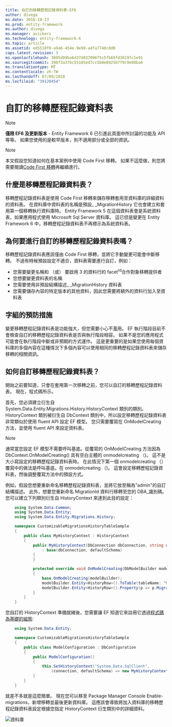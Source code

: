 ```yaml
---
title: 自訂的移轉歷程記錄資料表-EF6
author: divega
ms.date: 2016-10-23
ms.prod: entity-framework
ms.author: divega
ms.manager: avickers
ms.technology: entity-framework-6
ms.topic: article
ms.assetid: ed5518f0-a9a6-454e-9e98-a4fa7748c8d0
caps.latest.revision: 3
ms.openlocfilehash: 3805d99be6d37d037096f5c5fb69fd30197c1e91
ms.sourcegitcommit: 390f3a37bc55105ed7cc5b0e0925b7f9c9e80ba6
ms.translationtype: MT
ms.contentlocale: zh-TW
ms.lasthandoff: 07/09/2018
ms.locfileid: "39120454"
---
```

# <a name="customizing-the-migrations-history-table"></a>自訂的移轉歷程記錄資料表
> [!NOTE]
> **僅限 EF6 及更新版本** - Entity Framework 6 已引進此頁面中所討論的功能及 API 等等。 如果您使用的是較早版本，則不適用部分或全部的資訊。

> [!NOTE]
> 本文假設您知道如何在基本案例中使用 Code First 移轉。 如果不這麼做，則您將需要閱讀[Code First 移轉](~/ef6/modeling/code-first/migrations/index.md)再繼續進行。

## <a name="what-is-migrations-history-table"></a>什麼是移轉歷程記錄資料表？

移轉歷程記錄資料表是使用 Code First 移轉來儲存移轉套用至資料庫的詳細資料的資料表。 在資料庫中資料表的名稱是預設\_ \_MigrationHistory 它也會建立和套用第一個移轉執行資料庫時。 Entity Framework 5 在這個資料表會是系統資料表，如果應用程式使用 Microsoft Sql Server 資料庫。 這已但是變更在 Entity Framework 6 中，移轉歷程記錄資料表不再標示為系統資料表。

## <a name="why-customize-migrations-history-table"></a>為何要進行自訂的移轉歷程記錄資料表嗎？

移轉歷程記錄資料表應該僅由 Code First 移轉，並將它手動變更可能會中斷移轉。 不過有時候預設設定不適合，資料表需要進行自訂，例如：

-   您需要變更名稱和 （或） 要啟用 3 的資料行的 facet<sup>rd</sup>合作對象移轉提供者
-   您想要變更資料表的名稱
-   您需要使用非預設結構描述\_ \_MigrationHistory 資料表
-   您需要儲存內容的特定版本的其他資料，因此您需要將額外的資料行加入至資料表

## <a name="words-of-precaution"></a>字組的預防措施

變更移轉歷程記錄資料表是功能強大，但您需要小心不濫用。 EF 執行階段目前不會檢查自訂的移轉歷程記錄資料表是否與執行階段相容。 如果不是您的應用程式可能會在執行階段中斷或非預期的方式運作。 這是更重要的是如果您使用每個資料庫的多個內容在這種情況下多個內容可以使用相同的移轉歷程記錄資料表來儲存移轉的相關資訊。

## <a name="how-to-customize-migrations-history-table"></a>如何自訂移轉歷程記錄資料表？

開始之前要知道，只會在套用第一次移轉之前，您可以自訂的移轉歷程記錄資料表。 現在，程式碼所示。

首先，您必須建立衍生自 System.Data.Entity.Migrations.History.HistoryContext 類別的類別。 HistoryContext 類別被衍生自 DbContext 類別中，所以設定移轉歷程記錄資料表非常類似於使用 fluent API 設定 EF 模型。 您只需要覆寫在 OnModelCreating 方法，並使用 fluent API 來設定資料表。

>[!NOTE]
> 通常當您設定 EF 模型不需要呼叫基底。從覆寫的 OnModelCreating 方法因為 DbContext.OnModelCreating() 具有空白主體的 onmodelcreating （)。 這不是大小寫設定的移轉歷程記錄資料表時。 在此情況下第一個 onmodelcreating （） 覆寫中的做法是呼叫基底。在 onmodelcreating （)。 這會設定移轉歷程記錄資料表，然後調整覆寫方法中的預設方式。

例如，假設您想要重新命名移轉歷程記錄資料表，並將它放至稱為"admin"的自訂結構描述。 此外，想要您重新命名 MigrationId 資料行移轉至您的 DBA\_識別碼。  您可以建立下列類別衍生自 HistoryContext 來達到此目的設定：

``` csharp
    using System.Data.Common;
    using System.Data.Entity;
    using System.Data.Entity.Migrations.History;

    namespace CustomizableMigrationsHistoryTableSample
    {
        public class MyHistoryContext : HistoryContext
        {
            public MyHistoryContext(DbConnection dbConnection, string defaultSchema)
                : base(dbConnection, defaultSchema)
            {
            }

            protected override void OnModelCreating(DbModelBuilder modelBuilder)
            {
                base.OnModelCreating(modelBuilder);
                modelBuilder.Entity<HistoryRow>().ToTable(tableName: "MigrationHistory", schemaName: "admin");
                modelBuilder.Entity<HistoryRow>().Property(p => p.MigrationId).HasColumnName("Migration_ID");
            }
        }
    }
```

您自訂的 HistoryContext 準備就緒後，您需要讓 EF 知道它來註冊它透過[程式碼為基礎的組態](http://msdn.com/data/jj680699):

``` csharp
    using System.Data.Entity;

    namespace CustomizableMigrationsHistoryTableSample
    {
        public class ModelConfiguration : DbConfiguration
        {
            public ModelConfiguration()
            {
                this.SetHistoryContext("System.Data.SqlClient",
                    (connection, defaultSchema) => new MyHistoryContext(connection, defaultSchema));
            }
        }
    }
```

就差不多就是這麼簡單。 現在您可以移至 Package Manager Console Enable-migrations，新增移轉並最後更新資料庫。 這應該會導致將加入資料庫的移轉歷程記錄資料表設定根據您指定 HistoryContext 衍生類別中的詳細資料。

![資料庫](~/ef6/media/database.png)
